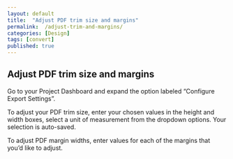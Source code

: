 ```yaml
---
layout: default
title:  "Adjust PDF trim size and margins"
permalink:  /adjust-trim-and-margins/
categories: [Design]
tags: [convert]
published: true
---
```


<section data-type="chapter" class="hsecchapter" data-hederis-type="hsecchapter" id="adjust-trim-and-margins" data-pi-attrs="id: adjust-trim-and-margins; data-tags: convert;" role="doc-chapter" data-tags="convert" data-author-name=" " data-book-title=" " title="Adjust PDF trim size and margins"><h1 data-hederis-type="hblkchaptitle" class="hblkchaptitle" id="p47mlqh9T">Adjust PDF trim size and margins</h1>
    <p class="hblkp" data-hederis-type="hblkp" id="p4HvHYAV0">Go to your Project Dashboard and expand the option labeled &#8220;Configure Export Settings&#8221;. </p>
    <p class="hblkp" data-hederis-type="hblkp" id="phhHHBxkd">To adjust your PDF trim size, enter your chosen values in the height and width boxes, select a unit of measurement from the dropdown options. Your selection is auto-saved.</p>
    <p class="hblkp" data-hederis-type="hblkp" id="pJ4SFtspi">To adjust PDF margin widths, enter values for each of the margins that you&#8217;d like to adjust.</p>
    </section>
    